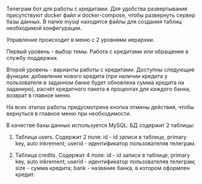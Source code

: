 Телеграм бот для работы с кредитами. Для удобства развертывания присутствуют docker файл и docker-compose, чтобы развернуть сервер базы данных. В папке mysql находятся файлы для создания таблиц необходимой конфигурации.

Управление происходит в меню с 2 уровнями иерархии.

Первый уровень - выбор темы. Работа с кредитами или обращение в службу поддержки.


Второй уровень - варианты работы с кредитами. Доступны следующие функции: добавление нового кредита (при наличии кредита у пользователя в заданном банке будет обновлена сумма кредита на заданную), расчёт кредитного пакета в процентах для каждого банка, возврат в главное меню.

На всех этапах работы предусмотрена кнопка отмены действия, чтобы вернуться в главное меню при необходимости.

В качестве бахы данных используется MySQL. БД содержит 2 таблицы:

   1) Таблица users. Содержит 2 поля: id - id записи в таблице, primary key, auto inkrement; userid - идентификатор пользователяв телеграм.
   
   2) Таблица credits. Содержит 4 поля: id - id записи в таблице, primary key, auto inkrement; userid - идентификатор пользователяв телеграм; size - сумма кредита;
                                        bank - название банка, в котором оформлен кредит.
